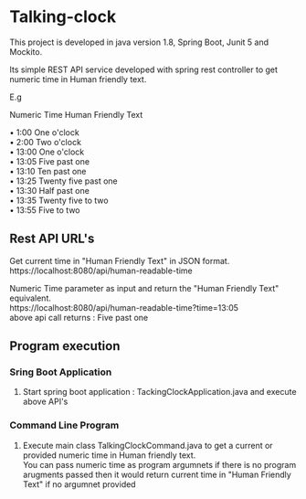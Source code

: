 # Talking-clock
This project is developed in java version 1.8, Spring Boot, Junit 5 and Mockito.

Its simple REST API service developed with spring rest controller to get numeric time in Human friendly text.

E.g

Numeric Time Human Friendly Text

•	1:00 One o'clock<br>
•	2:00 Two o'clock<br>
•	13:00 One o'clock<br>
•	13:05 Five past one<br>
•	13:10 Ten past one<br>
•	13:25 Twenty five past one<br>
•	13:30 Half past one<br>
•	13:35 Twenty five to two<br>
•	13:55 Five to two<br>



## Rest API URL's
Get current time in "Human Friendly Text" in JSON format.<br>
  https://localhost:8080/api/human-readable-time

Numeric Time parameter as input and return the "Human Friendly Text" equivalent.<br>
  https://localhost:8080/api/human-readable-time?time=13:05<br>
   above api call returns : Five past one

## Program execution
### Sring Boot Application
  1. Start spring boot application : TackingClockApplication.java and execute above API's

### Command Line Program
  1. Execute main class TalkingClockCommand.java to get a current or provided numeric time in Human friendly text.<br>
  You can pass numeric time as program argumnets if there is no program arugments passed then it would return current time in 
  "Human Friendly Text" if no argumnet provided
